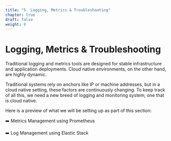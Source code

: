 ```yaml
---
title: "5. Logging, Metrics & Troubleshooting"
chapter: true
draft: false
weight: 8
---
```


# Logging, Metrics & Troubleshooting

Traditional logging and metrics tools are designed for stable infrastructure and application deployments. Cloud native environments, on the other hand, are highly dynamic.

Traditional systems rely on anchors like IP or machine addresses, but in a cloud native setting, these factors are continuously changing. To keep track of all this, we need a new breed of logging and monitoring system, one that is cloud native. 

Here is a preview of what we will be setting up as part of this section:

:arrow_right: Metrics Management using Prometheus

:arrow_right: Log Management using Elastic Stack
